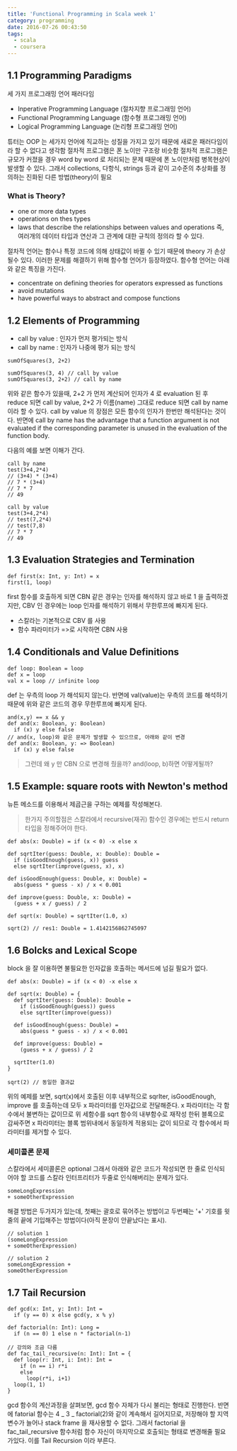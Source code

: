 ```yaml
---
title: 'Functional Programming in Scala week 1'
category: programming
date: 2016-07-26 00:43:50
tags:
  - scala
  - coursera
---
```


## 1.1 Programming Paradigms

세 가지 프로그래밍 언어 패러다임

- Inperative Programming Language (절차지향 프로그래밍 언어)
- Functional Programming Language (함수형 프로그래밍 언어)
- Logical Programming Language (논리형 프로그래밍 언어)

튜터는 OOP 는 세가지 언어에 직교하는 성질을 가지고 있기 때문에 새로운 패러다임이라 할 수 없다고 생각함
절차적 프로그램은 폰 노이만 구조랑 비슷함
절차적 프로그램은 규모가 커졌을 경우 word by word 로 처리되는 문제 때문에 폰 노이만처럼 병목현상이 발생할 수 있다.
그래서 collections, 다항식, strings 등과 같이 고수준의 추상화를 정의하는 진화된 다른 방법(theory)이 필요

### What is Theory?

- one or more data types
- operations on thes types
- laws that describe the relationships between values and operations
  즉, 여러개의 데이터 타입과 연산과 그 관계에 대한 규칙의 정의라 할 수 있다.

절차적 언어는 함수나 특정 코드에 의해 상태값이 바뀔 수 있기 때문에 theory 가 손상될수 있다. 이러한 문제를 해결하기 위해 함수형 언어가 등장하였다. 함수형 언어는 아래와 같은 특징을 가진다.

- concentrate on defining theories for operators expressed as functions
- avoid mutations
- have powerful ways to abstract and compose functions

## 1.2 Elements of Programming

- call by value : 인자가 먼저 평가되는 방식
- call by name : 인자가 나중에 평가 되는 방식

```
sumOfSquares(3, 2+2)

sumOfSquares(3, 4) // call by value
sumOfSquares(3, 2+2) // call by name
```

위와 같은 함수가 있을때, 2+2 가 먼저 계산되어 인자가 4 로 evaluation 된 후 reduce 되면 call by value, 2+2 가 이름(name) 그대로 reduce 되면 call by name 이라 할 수 있다. call by value 의 장점은 모든 함수의 인자가 한번만 해석된다는 것이다. 반면에 call by name has the advantage that a function argument is not evaluated if the corresponding parameter is unused in the evaluation of the function body.

다음의 예를 보면 이해가 간다.

```
call by name
test(3+4,2*4)
// (3+4) * (3+4)
// 7 * (3+4)
// 7 * 7
// 49

call by value
test(3+4,2*4)
// test(7,2*4)
// test(7,8)
// 7 * 7
// 49
```

## 1.3 Evaluation Strategies and Termination

```
def first(x: Int, y: Int) = x
first(1, loop)
```

first 함수를 호출하게 되면 CBN 같은 경우는 인자를 해석하지 않고 바로 1 을 출력하겠지만, CBV 인 경우에는 loop 인자를 해석하기 위해서 무한루프에 빠지게 된다.

- 스칼라는 기본적으로 CBV 를 사용
- 함수 파라미터가 =>로 시작하면 CBN 사용

## 1.4 Conditionals and Value Definitions

```
def loop: Boolean = loop
def x = loop
val x = loop // infinite loop
```

def 는 우측의 loop 가 해석되지 않는다. 반면에 val(value)는 우측의 코드를 해석하기 때문에 위와 같은 코드의 경우 무한루프에 빠지게 된다.

```
and(x,y) == x && y
def and(x: Boolean, y: Boolean)
  if (x) y else false
// and(x, loop)와 같은 문제가 발생할 수 있으므로, 아래와 같이 변경
def and(x: Boolean, y: => Boolean)
  if (x) y else false
```

> 그런데 왜 y 만 CBN 으로 변경해 줬을까? and(loop, b)하면 어떻게될까?

## 1.5 Example: square roots with Newton's method

뉴튼 메소드를 이용해서 제곱근을 구하는 예제를 작성해본다.

> 한가지 주의할점은 스칼라에서 recursive(재귀) 함수인 경우에는 반드시 return 타입을 정해주어야 한다.

```
def abs(x: Double) = if (x < 0) -x else x

def sqrtIter(guess: Double, x: Double): Double =
  if (isGoodEnough(guess, x)) guess
  else sqrtIter(improve(guess, x), x)

def isGoodEnough(guess: Double, x: Double) =
  abs(guess * guess - x) / x < 0.001

def improve(guess: Double, x: Double) =
  (guess + x / guess) / 2

def sqrt(x: Double) = sqrtIter(1.0, x)

sqrt(2) // res1: Double = 1.4142156862745097
```

## 1.6 Bolcks and Lexical Scope

block 을 잘 이용하면 불필요한 인자값을 호출하는 메서드에 넘길 필요가 없다.

```
def abs(x: Double) = if (x < 0) -x else x

def sqrt(x: Double) = {
  def sqrtIter(guess: Double): Double =
    if (isGoodEnough(guess)) guess
    else sqrtIter(improve(guess))

  def isGoodEnough(guess: Double) =
    abs(guess * guess - x) / x < 0.001

  def improve(guess: Double) =
    (guess + x / guess) / 2

  sqrtIter(1.0)
}

sqrt(2) // 동일한 결과값
```

위의 예제를 보면, sqrt(x)에서 호출된 이후 내부적으로 sqrIter, isGoodEnough, improve 를 호출하는데 모두 x 파라미터를 인자값으로 전달해준다. x 파라미터는 각 함수에서 불변하는 값이므로 위 세함수를 sqrt 함수의 내부함수로 재작성 한뒤 블록으로 감싸주면 x 파라미터는 블록 범위내에서 동일하게 적용되는 값이 되므로 각 함수에서 파라미터를 제거할 수 있다.

### 세미콜론 문제

스칼라에서 세미콜론은 optional
그래서 아래와 같은 코드가 작성되면 한 줄로 인식되어야 할 코드를 스칼라 인터프리터가 두줄로 인식해버리는 문제가 있다.

```
someLongExpression
+ someOtherExpression
```

해결 방법은 두가지가 있는데, 첫째는 괄호로 묶어주는 방법이고 두번째는 '+' 기호를 윗줄의 끝에 기입해주는 방법이다(아직 문장이 안끝났다는 표시).

```
// solution 1
(someLongExpression
+ someOtherExpression)

// solution 2
someLongExpression +
someOtherExpression
```

## 1.7 Tail Recursion

```
def gcd(x: Int, y: Int): Int =
  if (y == 0) x else gcd(y, x % y)

def factorial(n: Int): Long =
  if (n == 0) 1 else n * factorial(n-1)

// 강의와 조금 다름
def fac_tail_recursive(n: Int): Int = {
  def loop(r: Int, i: Int): Int =
    if (n == i) r*i
    else
      loop(r*i, i+1)
  loop(1, 1)
}
```

gcd 함수의 계산과정을 살펴보면, gcd 함수 자체가 다시 불리는 형태로 진행한다. 반면에 fatorial 함수는 4 _ 3 _ factorial(2)와 같이 계속해서 길어지므로, 저장해야 할 지역변수가 늘어나 stack frame 을 재사용할 수 없다. 그래서 factorial 을 fac_tail_recursive 함수처럼 함수 자신이 마지막으로 호출되는 형태로 변경해줄 필요가있다. 이를 Tail Recursion 이라 부른다.
